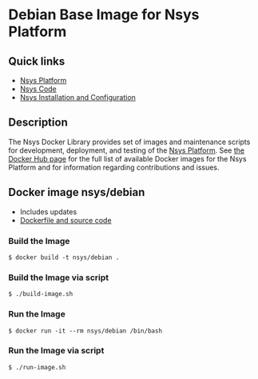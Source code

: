 # Debian Base Image for Nsys Platform

## Quick links

* [Nsys Platform][1]
* [Nsys Code][2]
* [Nsys Installation and Configuration][3]

## Description

The Nsys Docker Library provides set of images and maintenance scripts for development, deployment, 
and testing of the [Nsys Platform](https://nsys.org). See [the Docker Hub page](https://hub.docker.com/r/nsys) 
for the full list of available Docker images for the Nsys Platform and for information regarding contributions 
and issues.

[1]: https://nsys.org
[2]: http://code.nsys.org
[3]: http://doc.nsys.org/display/NSYS/Nsys+Installation+and+Configuration

## Docker image nsys/debian

* Includes updates
* [Dockerfile and source code](https://github.com/nsys-code/nsys-docker-library)

### Build the Image

~~~~
$ docker build -t nsys/debian .
~~~~

### Build the Image via script

~~~~
$ ./build-image.sh
~~~~

### Run the Image

~~~~
$ docker run -it --rm nsys/debian /bin/bash
~~~~

### Run the Image via script

~~~~
$ ./run-image.sh
~~~~